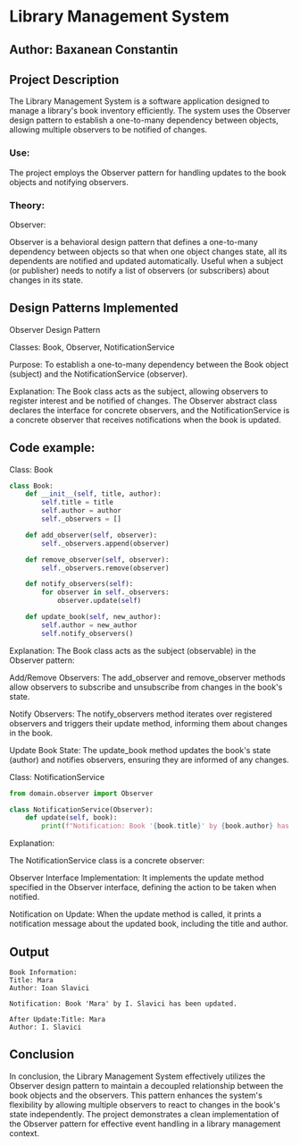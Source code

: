 # Library Management System

## Author: Baxanean Constantin

## Project Description
The Library Management System is a software application designed to manage a library's book inventory efficiently. The system uses the Observer design pattern to establish a one-to-many dependency between objects, allowing multiple observers to be notified of changes.


### Use:
The project employs the Observer pattern for handling updates to the book objects and notifying observers.


### Theory:
Observer:

Observer is a behavioral design pattern that defines a one-to-many dependency between objects so that when one object changes state, all its dependents are notified and updated automatically. Useful when a subject (or publisher) needs to notify a list of observers (or subscribers) about changes in its state.




## Design Patterns Implemented

Observer Design Pattern

Classes: Book, Observer, NotificationService

Purpose: To establish a one-to-many dependency between the Book object (subject) and the NotificationService (observer).

Explanation: The Book class acts as the subject, allowing observers to register interest and be notified of changes. The Observer abstract class declares the interface for concrete observers, and the NotificationService is a concrete observer that receives notifications when the book is updated.


## Code example:
Class: Book
```python
class Book:
    def __init__(self, title, author):
        self.title = title
        self.author = author
        self._observers = []

    def add_observer(self, observer):
        self._observers.append(observer)

    def remove_observer(self, observer):
        self._observers.remove(observer)

    def notify_observers(self):
        for observer in self._observers:
            observer.update(self)

    def update_book(self, new_author):
        self.author = new_author
        self.notify_observers()

```
Explanation:
The Book class acts as the subject (observable) in the Observer pattern:

Add/Remove Observers: The add_observer and remove_observer methods allow observers to subscribe and unsubscribe from changes in the book's state.

Notify Observers: The notify_observers method iterates over registered observers and triggers their update method, informing them about changes in the book.

Update Book State: The update_book method updates the book's state (author) and notifies observers, ensuring they are informed of any changes.


Class: NotificationService
```python
from domain.observer import Observer

class NotificationService(Observer):
    def update(self, book):
        print(f"Notification: Book '{book.title}' by {book.author} has been updated.")
```
Explanation:

The NotificationService class is a concrete observer:

Observer Interface Implementation: It implements the update method specified in the Observer interface, defining the action to be taken when notified.

Notification on Update: When the update method is called, it prints a notification message about the updated book, including the title and author.

## Output
```
Book Information:
Title: Mara
Author: Ioan Slavici

Notification: Book 'Mara' by I. Slavici has been updated.

After Update:Title: Mara
Author: I. Slavici
```
## Conclusion

In conclusion, the Library Management System effectively utilizes the Observer design pattern to maintain a decoupled relationship between the book objects and the observers. This pattern enhances the system's flexibility by allowing multiple observers to react to changes in the book's state independently. The project demonstrates a clean implementation of the Observer pattern for effective event handling in a library management context.

